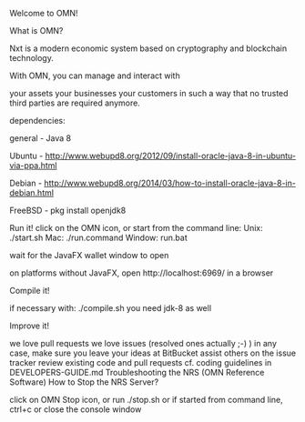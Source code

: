 Welcome to OMN!

What is OMN?

Nxt is a modern economic system based on cryptography and blockchain technology.

With OMN, you can manage and interact with

your assets
your businesses
your customers
in such a way that no trusted third parties are required anymore.


dependencies:

general - Java 8

Ubuntu - http://www.webupd8.org/2012/09/install-oracle-java-8-in-ubuntu-via-ppa.html

Debian - http://www.webupd8.org/2014/03/how-to-install-oracle-java-8-in-debian.html

FreeBSD - pkg install openjdk8



Run it!
click on the OMN icon, or start from the command line:
Unix: ./start.sh
Mac: ./run.command
Window: run.bat

wait for the JavaFX wallet window to open

on platforms without JavaFX, open http://localhost:6969/ in a browser

Compile it!

if necessary with: ./compile.sh
you need jdk-8 as well

Improve it!

we love pull requests
we love issues (resolved ones actually ;-) )
in any case, make sure you leave your ideas at BitBucket
assist others on the issue tracker
review existing code and pull requests
cf. coding guidelines in DEVELOPERS-GUIDE.md
Troubleshooting the NRS (OMN Reference Software)
How to Stop the NRS Server?

click on OMN Stop icon, or run ./stop.sh
or if started from command line, ctrl+c or close the console window
